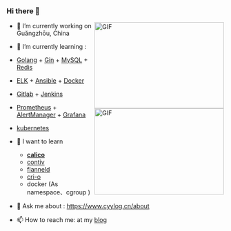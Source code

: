 ### Hi there 👋

<img align="right" alt="GIF" width = "300" height = "200" src="https://user-images.githubusercontent.com/52351095/103184390-ef5bfa00-48f2-11eb-922b-0f10391abecf.gif" />
<img align="right" alt="GIF"  width = "300" height = "200" src="https://user-images.githubusercontent.com/52351095/103271953-8f4e7c00-49f6-11eb-83fe-deedfb4f0f3d.gif" />

- 🔭 I’m currently working on Guǎngzhōu, China
- 🌱 I’m currently learning :
- [Golang](https://github.com/cyylog/Go_status) + [Gin](https://gin-gonic.com/) + [MySQL](https://dev.mysql.com/doc/refman/5.7/en/optimization.html) + [Redis](https://redis.io/documentation)

- [ELK](https://www.elastic.co/guide/index.html) + [Ansible](https://www.ansible.com/) + [Docker](https://www.docker.com/)

- [Gitlab](https://about.gitlab.com/stages-devops-lifecycle/continuous-integration/) + [Jenkins](https://www.jenkins.io/zh/doc/book/installing/)

- [Prometheus](https://prometheus.io/) + [AlertManager](https://prometheus.io/docs/alerting/latest/alertmanager/) + [Grafana](https://grafana.com/)

- [kubernetes](https://kubernetes.io/docs/home/)

- 🌱 I want to learn

  - **[calico](https://www.projectcalico.org/)**
  - [contiv](https://contiv.io/)
  - [flanneld](https://github.com/coreos/flannel)
  - [cri-o](https://github.com/cri-o/cri-o)
  - docker (As namespace、cgroup )

- 💬 Ask me about : https://www.cyylog.cn/about

- 📫 How to reach me: at my [blog](https://www.cyylog.cn/about)
